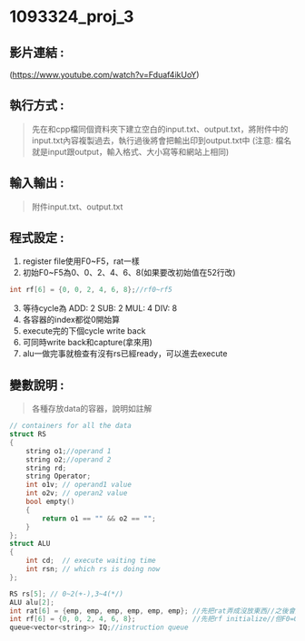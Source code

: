 # 1093324_proj_3

## 影片連結 :
(https://www.youtube.com/watch?v=Fduaf4ikUoY)
## 執行方式 :
>先在和cpp檔同個資料夾下建立空白的input.txt、output.txt，將附件中的input.txt內容複製過去，執行過後將會把輸出印到output.txt中
(注意: 檔名就是input跟output，輸入格式、大小寫等和網站上相同)
## 輸入輸出 :
>附件input.txt、output.txt
## 程式設定 :
1. register file使用F0~F5，rat一樣
2. 初始F0~F5為0、0、2、4、6、8(如果要改初始值在52行改)
```cpp
int rf[6] = {0, 0, 2, 4, 6, 8};//rf0~rf5
```
3. 等待cycle為 ADD: 2 SUB: 2 MUL: 4 DIV: 8
4. 各容器的index都從0開始算
5. execute完的下個cycle write back
6. 可同時write back和capture(拿來用)
7. alu一做完事就檢查有沒有rs已經ready，可以進去execute
## 變數說明 :
>各種存放data的容器，說明如註解
```cpp
// containers for all the data
struct RS
{
    string o1;//operand 1
    string o2;//operand 2
    string rd;
    string Operator;
    int o1v; // operand1 value
    int o2v; // operan2 value
    bool empty()
    {
        return o1 == "" && o2 == "";
    }
};
struct ALU
{
    int cd;  // execute waiting time
    int rsn; // which rs is doing now
};

RS rs[5]; // 0~2(+-),3~4(*/)
ALU alu[2];
int rat[6] = {emp, emp, emp, emp, emp, emp}; //先把rat弄成沒放東西//之後會放rs數字
int rf[6] = {0, 0, 2, 4, 6, 8};              //先把rf initialize//但F0=0
queue<vector<string>> IQ;//instruction queue
```
